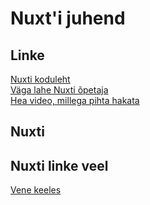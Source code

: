 # Nuxt'i juhend

## Linke

[Nuxti koduleht](https://nuxtjs.org)  
[Väga lahe Nuxti õpetaja](https://www.youtube.com/c/DebbieOBrien/videos)  
[Hea video, millega pihta hakata](https://explorers.netlify.com/learn/get-started-with-nuxt/nuxt-introduction)

## Nuxti

## Nuxti linke veel

[Vene keeles](https://www.youtube.com/watch?v=RheGRnLNSSc)
